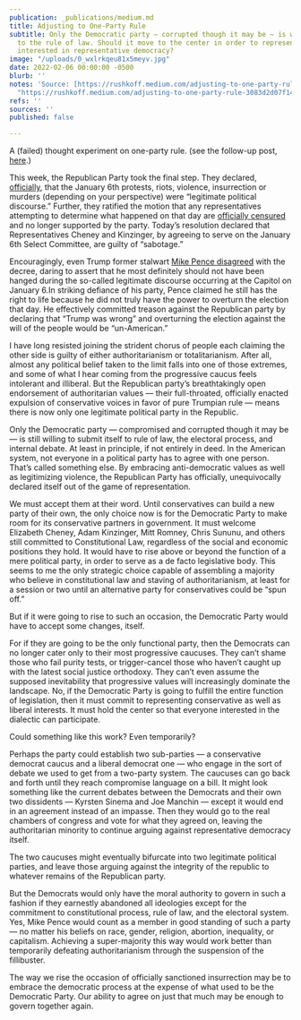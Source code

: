 ```yaml
---
publication: _publications/medium.md
title: Adjusting to One-Party Rule
subtitle: Only the Democratic party — corrupted though it may be — is willing to submit
  to the rule of law. Should it move to the center in order to represent everyone
  interested in representative democracy?
image: "/uploads/0_wxlrkqeu81x5meyv.jpg"
date: 2022-02-06 00:00:00 -0500
blurb: ''
notes: 'Source: [https://rushkoff.medium.com/adjusting-to-one-party-rule-3083d2d07f14](https://rushkoff.medium.com/adjusting-to-one-party-rule-3083d2d07f14
  "https://rushkoff.medium.com/adjusting-to-one-party-rule-3083d2d07f14")'
refs: ''
sources: ''
published: false

---
```

A (failed) thought experiment on one-party rule. (see the follow-up post, [here](https://rushkoff.medium.com/why-one-party-rule-wont-work-84eee45c47c5).)

This week, the Republican Party took the final step. They declared, [officially](https://www.nytimes.com/2022/02/04/us/politics/republicans-jan-6-cheney-censure.html), that the January 6th protests, riots, violence, insurrection or murders (depending on your perspective) were “legitimate political discourse.” Further, they ratified the motion that any representatives attempting to determine what happened on that day are [officially censured](https://www.nytimes.com/interactive/2022/02/04/us/rnc-resolution-censure-cheney-kinziger.html) and no longer supported by the party. Today’s resolution declared that Representatives Cheney and Kinzinger, by agreeing to serve on the January 6th Select Committee, are guilty of “sabotage.”

Encouragingly, even Trump former stalwart [Mike Pence disagreed](https://www.cnn.com/2022/02/04/politics/pence-january-6-trump/index.html) with the decree, daring to assert that he most definitely should not have been hanged during the so-called legitimate discourse occurring at the Capitol on January 6.In striking defiance of his party, Pence claimed he still has the right to life because he did not truly have the power to overturn the election that day. He effectively committed treason against the Republican party by declaring that “Trump was wrong” and overturning the election against the will of the people would be “un-American.”

I have long resisted joining the strident chorus of people each claiming the other side is guilty of either authoritarianism or totalitarianism. After all, almost any political belief taken to the limit falls into one of those extremes, and some of what I hear coming from the progressive caucus feels intolerant and illiberal. But the Republican party’s breathtakingly open endorsement of authoritarian values — their full-throated, officially enacted expulsion of conservative voices in favor of pure Trumpian rule — means there is now only one legitimate political party in the Republic.

Only the Democratic party — compromised and corrupted though it may be — is still willing to submit itself to rule of law, the electoral process, and internal debate. At least in principle, if not entirely in deed. In the American system, not everyone in a political party has to agree with one person. That’s called something else. By embracing anti-democratic values as well as legitimizing violence, the Republican Party has officially, unequivocally declared itself out of the game of representation.

We must accept them at their word. Until conservatives can build a new party of their own, the only choice now is for the Democratic Party to make room for its conservative partners in government. It must welcome Elizabeth Cheney, Adam Kinzinger, Mitt Romney, Chris Sununu, and others still committed to Constitutional Law, regardless of the social and economic positions they hold. It would have to rise above or beyond the function of a mere political party, in order to serve as a de facto legislative body. This seems to me the only strategic choice capable of assembling a majority who believe in constitutional law and staving of authoritarianism, at least for a session or two until an alternative party for conservatives could be “spun off.”

But if it were going to rise to such an occasion, the Democratic Party would have to accept some changes, itself.

For if they are going to be the only functional party, then the Democrats can no longer cater only to their most progressive caucuses. They can’t shame those who fail purity tests, or trigger-cancel those who haven’t caught up with the latest social justice orthodoxy. They can’t even assume the supposed inevitability that progressive values will increasingly dominate the landscape. No, if the Democratic Party is going to fulfill the entire function of legislation, then it must commit to representing conservative as well as liberal interests. It must hold the center so that everyone interested in the dialectic can participate.

Could something like this work? Even temporarily?

Perhaps the party could establish two sub-parties — a conservative democrat caucus and a liberal democrat one — who engage in the sort of debate we used to get from a two-party system. The caucuses can go back and forth until they reach compromise language on a bill. It might look something like the current debates between the Democrats and their own two dissidents — Kyrsten Sinema and Joe Manchin — except it would end in an agreement instead of an impasse. Then they would go to the real chambers of congress and vote for what they agreed on, leaving the authoritarian minority to continue arguing against representative democracy itself.

The two caucuses might eventually bifurcate into two legitimate political parties, and leave those arguing against the integrity of the republic to whatever remains of the Republican party.

But the Democrats would only have the moral authority to govern in such a fashion if they earnestly abandoned all ideologies except for the commitment to constitutional process, rule of law, and the electoral system. Yes, Mike Pence would count as a member in good standing of such a party — no matter his beliefs on race, gender, religion, abortion, inequality, or capitalism. Achieving a super-majority this way would work better than temporarily defeating authoritarianism through the suspension of the fillibuster.

The way we rise the occasion of officially sanctioned insurrection may be to embrace the democratic process at the expense of what used to be the Democratic Party. Our ability to agree on just that much may be enough to govern together again.